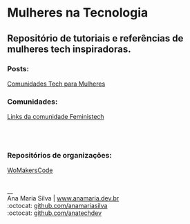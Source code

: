 # Mulheres na Tecnologia

## Repositório de tutoriais e referências de mulheres tech inspiradoras.

### Posts:
[Comunidades Tech para Mulheres](https://www.instagram.com/p/CYe-vKLl1_U/)

### Comunidades:
[Links da comunidade Feministech](https://github.com/feministech/site-de-links) 

<br><br>

### Repositórios de organizações:
[WoMakersCode](https://github.com/WoMakersCode)

<br>
__<br>
Ana Maria Silva | <a href="https://www.anamaria.dev.br" target="_blank">www.anamaria.dev.br</a><br>
:octocat: <a href="https://github.com/anamariasilva" target="_blank">github.com/anamariasilva</a><br>
:octocat: <a href="https://github.com/anatechdev" target="_blank">github.com/anatechdev</a>

